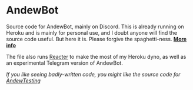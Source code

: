 # AndewBot
Source code for AndewBot, mainly on Discord. This is already running on Heroku and is mainly for personal use, and I doubt anyone will find the source code useful. But here it is. Please forgive the spaghetti-ness. **[More info](https://ajlee2006.github.io/discbot/)**

The file also runs [Reacter](https://discord.com/api/oauth2/authorize?client_id=979695072322940928&permissions=1074070592&scope=bot) to make the most of my Heroku dyno, as well as an experimental Telegram version of AndewBot.

*If you like seeing badly-written code, you might like the source code for [AndewTesting](https://github.com/ajlee2006/andewtesting)*
